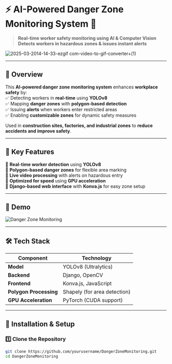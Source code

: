 # ⚡ AI-Powered Danger Zone Monitoring System 🚀

> **Real-time worker safety monitoring using AI & Computer Vision**  
> **Detects workers in hazardous zones & issues instant alerts**  

![2025-03-2014-14-33-ezgif com-video-to-gif-converter+(1)](https://github.com/user-attachments/assets/00a7b22b-5cf0-4039-b091-11de38cc74da)

---

## 🧠 **Overview**
This **AI-powered danger zone monitoring system** enhances **workplace safety** by:  
✅ Detecting workers in **real-time** using **YOLOv8**  
✅ Mapping **danger zones** with **polygon-based detection**  
✅ Issuing **alerts** when workers enter restricted areas  
✅ Enabling **customizable zones** for dynamic safety measures  

Used in **construction sites, factories, and industrial zones** to **reduce accidents and improve safety**.  

---

## 🎯 **Key Features**
🔹 **Real-time worker detection** using **YOLOv8**  
🔹 **Polygon-based danger zones** for flexible area marking  
🔹 **Live video processing** with alerts on hazardous entry  
🔹 **Optimized for speed** using **GPU acceleration**  
🔹 **Django-based web interface** with **Konva.js** for easy zone setup  

---

## 📸 **Demo**
![Danger Zone Monitoring](assets/demo.png)  <!-- Replace with actual demo image -->

---

## 🛠️ **Tech Stack**
| Component        | Technology |
|-----------------|------------|
| **Model**       | YOLOv8 (Ultralytics) |
| **Backend**     | Django, OpenCV |
| **Frontend**    | Konva.js, JavaScript |
| **Polygon Processing** | Shapely (for area detection) |
| **GPU Acceleration** | PyTorch (CUDA support) |

---

## 🚀 **Installation & Setup**
### **1️⃣ Clone the Repository**
```bash
git clone https://github.com/yourusername/DangerZoneMonitoring.git
cd DangerZoneMonitoring
